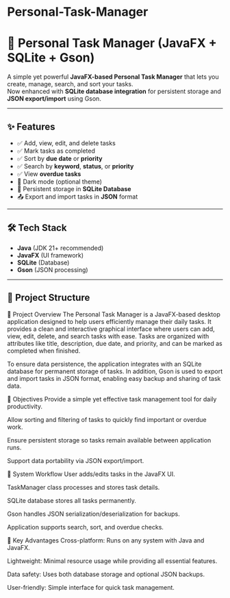 # Personal-Task-Manager

# 📌 Personal Task Manager (JavaFX + SQLite + Gson)

A simple yet powerful **JavaFX-based Personal Task Manager** that lets you create, manage, search, and sort your tasks.  
Now enhanced with **SQLite database integration** for persistent storage and **JSON export/import** using Gson.

---

## ✨ Features

- ✅ Add, view, edit, and delete tasks
- ✅ Mark tasks as completed
- ✅ Sort by **due date** or **priority**
- ✅ Search by **keyword**, **status**, or **priority**
- ✅ View **overdue tasks**
- 🌙 Dark mode (optional theme)
- 💾 Persistent storage in **SQLite Database**
- 📤 Export and import tasks in **JSON** format

---

## 🛠️ Tech Stack

- **Java** (JDK 21+ recommended)
- **JavaFX** (UI framework)
- **SQLite** (Database)
- **Gson** (JSON processing)

---

## 📂 Project Structure



📖 Project Overview
The Personal Task Manager is a JavaFX-based desktop application designed to help users efficiently manage their daily tasks.
It provides a clean and interactive graphical interface where users can add, view, edit, delete, and search tasks with ease.
Tasks are organized with attributes like title, description, due date, and priority, and can be marked as completed when finished.

To ensure data persistence, the application integrates with an SQLite database for permanent storage of tasks.
In addition, Gson is used to export and import tasks in JSON format, enabling easy backup and sharing of task data.

🎯 Objectives
Provide a simple yet effective task management tool for daily productivity.

Allow sorting and filtering of tasks to quickly find important or overdue work.

Ensure persistent storage so tasks remain available between application runs.

Support data portability via JSON export/import.

🧩 System Workflow
User adds/edits tasks in the JavaFX UI.

TaskManager class processes and stores task details.

SQLite database stores all tasks permanently.

Gson handles JSON serialization/deserialization for backups.

Application supports search, sort, and overdue checks.

📌 Key Advantages
Cross-platform: Runs on any system with Java and JavaFX.

Lightweight: Minimal resource usage while providing all essential features.

Data safety: Uses both database storage and optional JSON backups.

User-friendly: Simple interface for quick task management.

